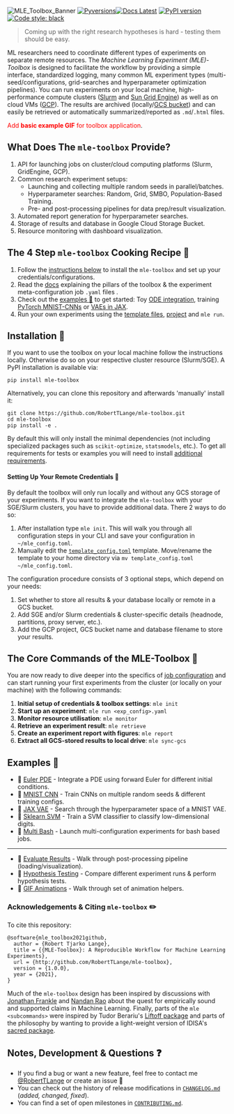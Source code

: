 ![MLE_Toolbox_Banner](https://github.com/RobertTLange/mle-toolbox/blob/main/docs/thumbnails/mle_thumbnail.png?raw=true)
[![Pyversions](https://img.shields.io/pypi/pyversions/mle-toolbox.svg?style=flat-square)](https://pypi.python.org/pypi/mle-toolbox)[![Docs Latest](https://img.shields.io/badge/docs-dev-blue.svg)](https://roberttlange.github.io/mle-toolbox) [![PyPI version](https://badge.fury.io/py/mle-toolbox.svg)](https://badge.fury.io/py/mle-toolbox) [![Code style: black](https://img.shields.io/badge/code%20style-black-000000.svg)](https://github.com/psf/black)

> Coming up with the right research hypotheses is hard - testing them should be easy.

ML researchers need to coordinate different types of experiments on separate remote resources. The *Machine Learning Experiment (MLE)-Toolbox* is designed to facilitate the workflow by providing a simple interface, standardized logging, many common ML experiment types (multi-seed/configurations, grid-searches and hyperparameter optimization pipelines). You can run experiments on your local machine, high-performance compute clusters ([Slurm](https://slurm.schedmd.com/overview.html) and [Sun Grid Engine](http://bioinformatics.mdc-berlin.de/intro2UnixandSGE/sun_grid_engine_for_beginners/README.html)) as well as on cloud VMs ([GCP](https://cloud.google.com/gcp/)). The results are archived (locally/[GCS bucket](https://cloud.google.com/products/storage/)) and can easily be retrieved or automatically summarized/reported as `.md`/`.html` files.

<span style="color:red">Add **basic example GIF** for toolbox application</span>.

## What Does The `mle-toolbox` Provide?

1. API for launching jobs on cluster/cloud computing platforms (Slurm, GridEngine, GCP).
2. Common research experiment setups:
    - Launching and collecting multiple random seeds in parallel/batches.
    - Hyperparameter searches: Random, Grid, SMBO, Population-Based Training.
    - Pre- and post-processing pipelines for data prep/result visualization.
3. Automated report generation for hyperparameter searches.
4. Storage of results and database in Google Cloud Storage Bucket.
5. Resource monitoring with dashboard visualization.

## The 4 Step `mle-toolbox` Cooking Recipe :stew:

1. Follow the [instructions below](#installing-mletoolbox-dependencies) to install the `mle-toolbox` and set up your credentials/configurations.
2. Read the [docs](https://roberttlange.github.io/mle-toolbox) explaining the pillars of the toolbox & the experiment meta-configuration job `.yaml` files .
3. Check out the [examples :page_facing_up:](#examples-getting-started-running-jobs) to get started: Toy [ODE integration](examples/numpy_ode), training [PyTorch MNIST-CNNs](examples/torch_mnist) or [VAEs in JAX](examples/jax_vae).
5. Run your own experiments using the [template files](https://github.com/RobertTLange/mle-toolbox/tree/main/templates), [project](https://github.com/RobertTLange/mle-project-template) and `mle run`.


## Installation :memo:

If you want to use the toolbox on your local machine follow the instructions locally. Otherwise do so on your respective cluster resource (Slurm/SGE). A PyPI installation is available via:

```
pip install mle-toolbox
```

Alternatively, you can clone this repository and afterwards 'manually' install it:

```
git clone https://github.com/RobertTLange/mle-toolbox.git
cd mle-toolbox
pip install -e .
```

By default this will only install the minimal dependencies (not including specialized packages such as `scikit-optimize`, `statsmodels`, etc.). To get all requirements for tests or examples you will need to install [additional requirements](requirements/).


#### Setting Up Your Remote Credentials :see_no_evil:

By default the toolbox will only run locally and without any GCS storage of your experiments. If you want to integrate the `mle-toolbox` with your SGE/Slurm clusters, you have to provide additional data. There 2 ways to do so:

1. After installation type `mle init`. This will walk you through all configuration steps in your CLI and save your configuration in `~/mle_config.toml`.
2. Manually edit the [`template_config.toml`](templates/template_config.toml) template. Move/rename the template to your home directory via `mv template_config.toml ~/mle_config.toml`.

The configuration procedure consists of 3 optional steps, which depend on your needs:

1. Set whether to store all results & your database locally or remote in a GCS bucket.
2. Add SGE and/or Slurm credentials & cluster-specific details (headnode, partitions, proxy server, etc.).
3. Add the GCP project, GCS bucket name and database filename to store your results.


## The Core Commands of the MLE-Toolbox :seedling:

You are now ready to dive deeper into the specifics of [job configuration](https://roberttlange.github.io/mle-toolbox) and can start running your first experiments from the cluster (or locally on your machine) with the following commands:

1. **Initial setup of credentials & toolbox settings**: `mle init`
2. **Start up an experiment**: `mle run <exp_config>.yaml`
3. **Monitor resource utilisation**: `mle monitor`
4. **Retrieve an experiment result**: `mle retrieve`
5. **Create an experiment report with figures**: `mle report`
6. **Extract all GCS-stored results to local drive**: `mle sync-gcs`


## Examples :school_satchel:

* :page_facing_up: [Euler PDE](examples/numpy_pde) - Integrate a PDE using forward Euler for different initial conditions.
* :page_facing_up: [MNIST CNN](examples/mnist) - Train CNNs on multiple random seeds & different training configs.
* :page_facing_up: [JAX VAE](examples/jax_vae) - Search through the hyperparameter space of a MNIST VAE.
* :page_facing_up: [Sklearn SVM](examples/sklearn_svm) - Train a SVM classifier to classify low-dimensional digits.
* :page_facing_up: [Multi Bash](examples/bash_configs) - Launch multi-configuration experiments for bash based jobs.
---
- :notebook: [Evaluate Results](notebooks/evaluate_results.ipynb) - Walk through post-processing pipeline (loading/visualization).
- :notebook: [Hypothesis Testing](notebooks/hypothesis_testing.ipynb) - Compare different experiment runs & perform hypothesis tests.
- :notebook: [GIF Animations](notebooks/animate_results.ipynb) - Walk through set of animation helpers.

### Acknowledgements & Citing `mle-toolbox` :pencil2:

To cite this repository:

```
@software{mle_toolbox2021github,
  author = {Robert Tjarko Lange},
  title = {{MLE-Toolbox}: A Reproducible Workflow for Machine Learning Experiments},
  url = {http://github.com/RobertTLange/mle-toolbox},
  version = {1.0.0},
  year = {2021},
}
```

Much of the `mle-toolbox` design has been inspired by discussions with [Jonathan Frankle](http://www.jfrankle.com/) and [Nandan Rao](https://twitter.com/nandanrao) about the quest for empirically sound and supported claims in Machine Learning. Finally, parts of the `mle <subcommands>` were inspired by Tudor Berariu's [Liftoff package](https://github.com/tudor-berariu/liftoff) and parts of the philosophy by wanting to provide a light-weight version of IDISA's [sacred package](https://github.com/IDSIA/sacred).

## Notes, Development & Questions :question:

- If you find a bug or want a new feature, feel free to contact me [@RobertTLange](https://twitter.com/RobertTLange) or create an issue :hugs:
- You can check out the history of release modifications in [`CHANGELOG.md`](CHANGELOG.md) (*added, changed, fixed*).
- You can find a set of open milestones in [`CONTRIBUTING.md`](CONTRIBUTING.md).
